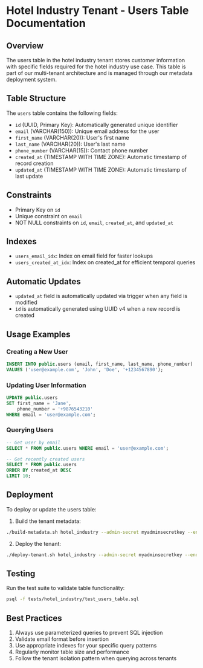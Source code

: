 # Hotel Industry Tenant - Users Table Documentation

## Overview

The users table in the hotel industry tenant stores customer information with specific fields required for the hotel industry use case. This table is part of our multi-tenant architecture and is managed through our metadata deployment system.

## Table Structure

The `users` table contains the following fields:

- `id` (UUID, Primary Key): Automatically generated unique identifier
- `email` (VARCHAR(150)): Unique email address for the user
- `first_name` (VARCHAR(20)): User's first name
- `last_name` (VARCHAR(20)): User's last name
- `phone_number` (VARCHAR(15)): Contact phone number
- `created_at` (TIMESTAMP WITH TIME ZONE): Automatic timestamp of record creation
- `updated_at` (TIMESTAMP WITH TIME ZONE): Automatic timestamp of last update

## Constraints

- Primary Key on `id`
- Unique constraint on `email`
- NOT NULL constraints on `id`, `email`, `created_at`, and `updated_at`

## Indexes

- `users_email_idx`: Index on email field for faster lookups
- `users_created_at_idx`: Index on created_at for efficient temporal queries

## Automatic Updates

- `updated_at` field is automatically updated via trigger when any field is modified
- `id` is automatically generated using UUID v4 when a new record is created

## Usage Examples

### Creating a New User

```sql
INSERT INTO public.users (email, first_name, last_name, phone_number)
VALUES ('user@example.com', 'John', 'Doe', '+1234567890');
```

### Updating User Information

```sql
UPDATE public.users
SET first_name = 'Jane',
    phone_number = '+9876543210'
WHERE email = 'user@example.com';
```

### Querying Users

```sql
-- Get user by email
SELECT * FROM public.users WHERE email = 'user@example.com';

-- Get recently created users
SELECT * FROM public.users
ORDER BY created_at DESC
LIMIT 10;
```

## Deployment

To deploy or update the users table:

1. Build the tenant metadata:

```bash
./build-metadata.sh hotel_industry --admin-secret myadminsecretkey --endpoint "endpoint"
```

2. Deploy the tenant:

```bash
./deploy-tenant.sh hotel_industry --admin-secret myadminsecretkey --endpoint "endpoint"
```

## Testing

Run the test suite to validate table functionality:

```bash
psql -f tests/hotel_industry/test_users_table.sql
```

## Best Practices

1. Always use parameterized queries to prevent SQL injection
2. Validate email format before insertion
3. Use appropriate indexes for your specific query patterns
4. Regularly monitor table size and performance
5. Follow the tenant isolation pattern when querying across tenants
